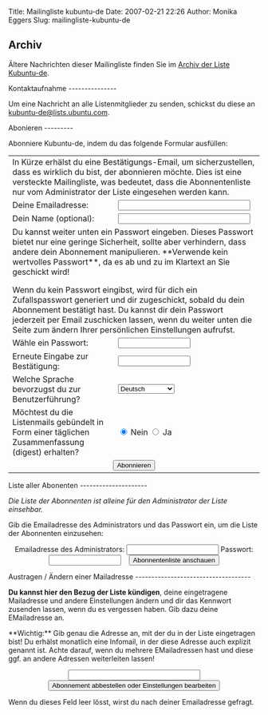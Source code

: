 Title: Mailingliste kubuntu-de
Date: 2007-02-21 22:26
Author: Monika Eggers
Slug: mailingliste-kubuntu-de

<p>
<style type="text/css"></p><p>  <!--</p><p>  .maillist</p><p>  {</p><p>  border-collapse: separate;</p><p>  }</p><p>  .maillist div</p><p>  {</p><p>  color:black;</p><p>  background-color:#ffffff;</p><p>  text-align:left;</p><p>  margin:0 2em;</p><p>  </p><p>  }</p><p>  .maillist table</p><p>  {</p><p>  width:70%;</p><p>  color:black;</p><p>  margin:0em;</p><p>  padding:0.1em;</p><p>  border-collapse: separate;</p><p>  </p><p>  }</p><p>  .maillist table .desc</p><p>  {</p><p>  color:black;</p><p>  background-color:#ffffff;</p><p>  margin:0em;</p><p>  }</p><p>  .maillist table .val</p><p>  {</p><p>  color:black;</p><p>  margin:0em;</p><p>  }</p><p>  .maillist table .text</p><p>  {</p><p>  color:black;</p><p>  background-color:#e8f1f7;</p><p>  font-size:0.9em;</p><p>  margin:0em;</p><p>  padding:0.4em;</p><p>  padding-top:1em;</p><p>  }</p><p>  .maillist div .text</p><p>  {</p><p>  color:black;</p><p>  background-color:#e1ebff;</p><p>  font-size:0.9em;</p><p>  margin:0em;</p><p>  padding:0.4em;</p><p>  padding-top:1em;</p><p>  }</p><p>  .maillist h1</p><p>  {</p><p>  color:black;</p><p>  background-color:#e1ebff;</p><p>  text-align:center;</p><p>  font-size:0,9em;</p><p>  padding:1em;</p><p>  margin:0em;</p><p>  </p><p>  }</p><p>  .maillist h2</p><p>  {</p><p>  color:black;</p><p>  background-color:#eeeeee;</p><p>  text-align:left;</p><p>  font-size:1em;</p><p>  padding:0.1em;</p><p>  margin:0em;</p><p>  margin-top:1em;</p><p>  margin-bottom:0.5em;</p><p>  </p><p>  }</p><p>  //--><!--</p><p>  .maillist</p><p>  {</p><p>  border-collapse: separate;</p><p>  }</p><p>  .maillist div</p><p>  {</p><p>  color:black;</p><p>  background-color:#ffffff;</p><p>  text-align:left;</p><p>  margin:0 2em;</p><p>  </p><p>  }</p><p>  .maillist table</p><p>  {</p><p>  width:70%;</p><p>  color:black;</p><p>  margin:0em;</p><p>  padding:0.1em;</p><p>  border-collapse: separate;</p><p>  </p><p>  }</p><p>  .maillist table .desc</p><p>  {</p><p>  color:black;</p><p>  background-color:#ffffff;</p><p>  margin:0em;</p><p>  }</p><p>  .maillist table .val</p><p>  {</p><p>  color:black;</p><p>  margin:0em;</p><p>  }</p><p>  .maillist table .text</p><p>  {</p><p>  color:black;</p><p>  background-color:#e8f1f7;</p><p>  font-size:0.9em;</p><p>  margin:0em;</p><p>  padding:0.4em;</p><p>  padding-top:1em;</p><p>  }</p><p>  .maillist div .text</p><p>  {</p><p>  color:black;</p><p>  background-color:#e1ebff;</p><p>  font-size:0.9em;</p><p>  margin:0em;</p><p>  padding:0.4em;</p><p>  padding-top:1em;</p><p>  }</p><p>  .maillist h1</p><p>  {</p><p>  color:black;</p><p>  background-color:#e1ebff;</p><p>  text-align:center;</p><p>  font-size:0,9em;</p><p>  padding:1em;</p><p>  margin:0em;</p><p>  </p><p>  }</p><p>  .maillist h2</p><p>  {</p><p>  color:black;</p><p>  background-color:#eeeeee;</p><p>  text-align:left;</p><p>  font-size:1em;</p><p>  padding:0.1em;</p><p>  margin:0em;</p><p>  margin-top:1em;</p><p>  margin-bottom:0.5em;</p><p>  </p><p>  }</p><p>  //--></p><p></style>
<div class="maillist">

</p>
<!--<h1>Wilkommen bei der Kubuntu-de.org Mailingliste</h1>--><!--<h1>Wilkommen bei der Kubuntu-de.org Mailingliste</h1>-->

Archiv
------

</p>
<div>

Ältere Nachrichten dieser Mailingliste finden Sie im [Archiv der Liste
Kubuntu-de](https://lists.ubuntu.com/archives/kubuntu-de).

</div>

</p>
Kontaktaufnahme
---------------

</p>
<div>

Um eine Nachricht an alle Listenmitglieder zu senden, schickst du diese
an <kubuntu-de@lists.ubuntu.com>.

</div>

</p>
Abonieren
---------

</p>
<div>

</p>
<form method="post" action="https://lists.ubuntu.com/mailman/subscribe/kubuntu-de" target="_blank">
</p>
Abonniere Kubuntu-de, indem du das folgende Formular ausfüllen:

<table cellspacing="2" cellpadding="2">
</p>
<p>
<tbody>
</p>
<p>
<tr>
</p>
<p>
<td class="text" colspan="2">
In Kürze erhälst du eine Bestätigungs-Email, um sicherzustellen, dass es
wirklich du bist, der abonnieren möchte. Dies ist eine versteckte
Mailingliste, was bedeutet, dass die Abonnentenliste nur vom
Administrator der Liste eingesehen werden kann.
</td>
</p>
<p>
</tr>
</p>
<p>
<tr>
</p>
<p>
<td class="desc">
Deine Emailadresse:
</td>
</p>
<p>
<td class="val">
<input type="text" name="email" size="30" value></input>
</td>
</p>
<p>
</tr>
</p>
<p>
<tr>
</p>
<p>
<td class="desc">
Dein Name (optional):
</td>
</p>
<p>
<td class="val">
<input type="text" name="fullname" size="30" value></input>
</td>
</p>
<p>
</tr>
</p>
<p>
<tr>
</p>
<p>
<td class="text" colspan="2">
Du kannst weiter unten ein Passwort eingeben. Dieses Passwort bietet nur
eine geringe Sicherheit, sollte aber verhindern, dass andere dein
Abonnement manipulieren. **Verwende kein wertvolles Passwort**, da es ab
und zu im Klartext an Sie geschickt wird!
</p>
Wenn du kein Passwort eingibst, wird für dich ein Zufallspasswort
generiert und dir zugeschickt, sobald du dein Abonnement bestätigt hast.
Du kannst dir dein Passwort jederzeit per Email zuschicken lassen, wenn
du weiter unten die Seite zum ändern Ihrer persönlichen Einstellungen
aufrufst.

</td>
</p>
<p>
</tr>
</p>
<p>
<tr>
</p>
<p>
<td class="desc">
Wähle ein Passwort:
</td>
</p>
<p>
<td class="val">
<input type="password" name="pw" size="15"></input>
</td>
</p>
<p>
</tr>
</p>
<p>
<tr>
</p>
<p>
<td class="desc">
Erneute Eingabe zur Bestätigung:
</td>
</p>
<p>
<td class="val">
<input type="password" name="pw-conf" size="15"></input>
</td>
</p>
<p>
</tr>
</p>
<p>
<tr>
</p>
<p>
<td class="desc">
Welche Sprache bevorzugst du zur Benutzerführung?
</td>
</p>
<p>
<td class="val">
</p>
<select name="language">

<option value="de" selected> Deutsch </option>  

<option value="en"> Englisch (USA) </option>  

</select>

<p>
</td>
</p>
<p>
</tr>
</p>
<p>
<tr>
</p>
<p>
<td class="desc">
Möchtest du die Listenmails gebündelt in Form einer täglichen
Zusammenfassung (digest) erhalten?
</td>
</p>
<p>
<td class="val">
<input type="radio" name="digest" value="0" checked></input> Nein
<input type="radio" name="digest" value="1"></input> Ja
</td>
</p>
<p>
</tr>
</p>
<p>
<tr>
</p>
<p>
<td colspan="2">
<center>
<input type="submit" name="email-button" value="Abonnieren"></input>
</center>
</td>
</p>
<p>
</tr>
</p>
<p>
</tbody>
</p>
<p>
</table>
</p>
<p>
</form>
</p>
<p>

</div>

</p>
Liste aller Abonenten
---------------------

</p>
<div>

</p>
<div class="text">

*Die Liste der Abonnenten ist alleine für den Administrator der Liste
einsehbar.*  
</p>
<p>
Gib die Emailadresse des Administrators und das Passwort ein, um die
Liste der Abonnenten einzusehen:

</div>

</p>
<form method="post" action="https://lists.ubuntu.com/mailman/roster/kubuntu-de" target="_blank">
</p>
<p>
<input type="hidden" name="language" value="de"></input>
<center>
Emailadresse des Administrators:
<input type="text" name="roster-email" size="20" value></input>
Passwort: <input type="password" name="roster-pw" size="15"></input>   
<input type="submit" name="SubscriberRoster" value="Abonnentenliste anschauen"></input>
</center>
  
</p>
<p>
</form>
</p>
<p>

</div>

</p>
Austragen / Ändern einer Mailadresse
------------------------------------

</p>
<div>

</p>
<div class="text">

**Du kannst hier den Bezug der Liste kündigen**, deine eingetragene
Mailadresse und andere Einstellungen ändern und dir das Kennwort
zusenden lassen, wenn du es vergessen haben. Gib dazu deine EMailadresse
an.
</p>
**Wichtig:** Gib genau die Adresse an, mit der du in der Liste
eingetragen bist! Du erhälst monatlich eine Infomail, in der diese
Adresse auch explizit genannt ist. Achte darauf, wenn du mehrere
EMailadressen hast und diese ggf. an andere Adressen weiterleiten
lassen!

</div>

</p>
</p>
<form method="post" action="https://lists.ubuntu.com/mailman/options/kubuntu-de" target="_blank">
</p>
<p>
<center>
<input type="text" name="email" value size="30"></input>
<input type="submit" name="UserOptions" value="Abonnement abbestellen oder Einstellungen bearbeiten"></input>
<input type="hidden" name="language" value="de"></input>
</center>
  
</p>
<p>
</form>
</p>
Wenn du dieses Feld leer lösst, wirst du nach deiner Emailadresse
gefragt.

</div>

</p>
<p>

</div>

</p>

